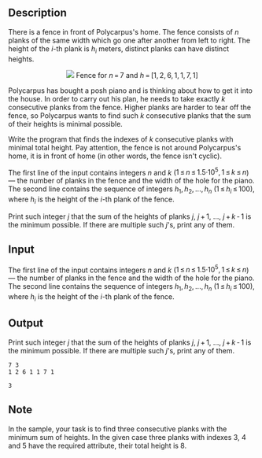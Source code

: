 ## Description

<div><p>There is a fence in front of Polycarpus's home. The fence consists of <span class="tex-span"><i>n</i></span> planks of the same width which go one after another from left to right. The height of the <span class="tex-span"><i>i</i></span>-th plank is <span class="tex-span"><i>h</i><sub class="lower-index"><i>i</i></sub></span> meters, distinct planks can have distinct heights.</p><center> <img class="tex-graphics" src="file://jEZNGaq0.png" style="max-width: 100.0%;max-height: 100.0%;">   <span class="tex-font-size-small">Fence for <span class="tex-span"><i>n</i> = 7</span> and <span class="tex-span"><i>h</i> = [1, 2, 6, 1, 1, 7, 1]</span></span> </center><p>Polycarpus has bought a posh piano and is thinking about how to get it into the house. In order to carry out his plan, he needs to take exactly <span class="tex-span"><i>k</i></span> consecutive planks from the fence. Higher planks are harder to tear off the fence, so Polycarpus wants to find such <span class="tex-span"><i>k</i></span> consecutive planks that the sum of their heights is minimal possible.</p><p>Write the program that finds the indexes of <span class="tex-span"><i>k</i></span> consecutive planks with minimal total height. Pay attention, the fence is not around Polycarpus's home, it is in front of home (in other words, the fence isn't cyclic).</p></div><div class="input-specification"><p>The first line of the input contains integers <span class="tex-span"><i>n</i></span> and <span class="tex-span"><i>k</i></span> (<span class="tex-span">1 ≤ <i>n</i> ≤ 1.5·10<sup class="upper-index">5</sup>, 1 ≤ <i>k</i> ≤ <i>n</i></span>) — the number of planks in the fence and the width of the hole for the piano. The second line contains the sequence of integers <span class="tex-span"><i>h</i><sub class="lower-index">1</sub>, <i>h</i><sub class="lower-index">2</sub>, ..., <i>h</i><sub class="lower-index"><i>n</i></sub></span> (<span class="tex-span">1 ≤ <i>h</i><sub class="lower-index"><i>i</i></sub> ≤ 100</span>), where <span class="tex-span"><i>h</i><sub class="lower-index"><i>i</i></sub></span> is the height of the <span class="tex-span"><i>i</i></span>-th plank of the fence.</p></div><div class="output-specification"><p>Print such integer <span class="tex-span"><i>j</i></span> that the sum of the heights of planks <span class="tex-span"><i>j</i></span>, <span class="tex-span"><i>j</i> + 1</span>, ..., <span class="tex-span"><i>j</i> + <i>k</i> - 1</span> is the minimum possible. If there are multiple such <span class="tex-span"><i>j</i></span>'s, print any of them.</p></div>

## Input

<p>The first line of the input contains integers <span class="tex-span"><i>n</i></span> and <span class="tex-span"><i>k</i></span> (<span class="tex-span">1 ≤ <i>n</i> ≤ 1.5·10<sup class="upper-index">5</sup>, 1 ≤ <i>k</i> ≤ <i>n</i></span>) — the number of planks in the fence and the width of the hole for the piano. The second line contains the sequence of integers <span class="tex-span"><i>h</i><sub class="lower-index">1</sub>, <i>h</i><sub class="lower-index">2</sub>, ..., <i>h</i><sub class="lower-index"><i>n</i></sub></span> (<span class="tex-span">1 ≤ <i>h</i><sub class="lower-index"><i>i</i></sub> ≤ 100</span>), where <span class="tex-span"><i>h</i><sub class="lower-index"><i>i</i></sub></span> is the height of the <span class="tex-span"><i>i</i></span>-th plank of the fence.</p>

## Output

<p>Print such integer <span class="tex-span"><i>j</i></span> that the sum of the heights of planks <span class="tex-span"><i>j</i></span>, <span class="tex-span"><i>j</i> + 1</span>, ..., <span class="tex-span"><i>j</i> + <i>k</i> - 1</span> is the minimum possible. If there are multiple such <span class="tex-span"><i>j</i></span>'s, print any of them.</p>





```input1
7 3
1 2 6 1 1 7 1

```




```output1
3

```



## Note

<p>In the sample, your task is to find three consecutive planks with the minimum sum of heights. In the given case three planks with indexes 3, 4 and 5 have the required attribute, their total height is 8.</p>
